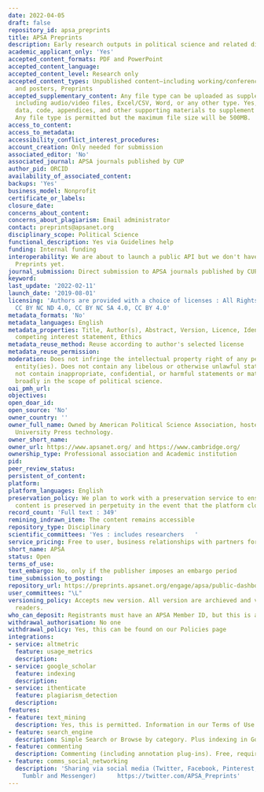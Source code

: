 ```yaml
---
date: 2022-04-05
draft: false
repository_id: apsa_preprints
title: APSA Preprints
description: Early research outputs in political science and related disciplines
academic_applicant_only: 'Yes'
accepted_content_formats: PDF and PowerPoint
accepted_content_language:
accepted_content_level: Research only
accepted_content_types: Unpublished content—including working/conference papers, presentations,
  and posters, Preprints
accepted_supplementary_content: Any file type can be uploaded as supplementary material
  including audio/video files, Excel/CSV, Word, or any other type. Yes, you can upload
  data, code, appendices, and other supporting materials to supplement your main content.
  Any file type is permitted but the maximum file size will be 500MB.
access_to_content:
access_to_metadata:
accessibility_conflict_interest_procedures:
account_creation: Only needed for submission
associated_editor: 'No'
associated_journal: APSA journals published by CUP
author_pid: ORCID
availability_of_associated_content:
backups: 'Yes'
business_model: Nonprofit
certificate_or_labels:
closure_date:
concerns_about_content:
concerns_about_plagiarism: Email administrator
contact: preprints@apsanet.org
disciplinary_scope: Political Science
functional_description: Yes via Guidelines help
funding: Internal funding
interoperability: We are about to launch a public API but we don't have one on APSA
  Preprints yet.
journal_submission: Direct submission to APSA journals published by CUP
keyword:
last_update: '2022-02-11'
launch_date: '2019-08-01'
licensing: 'Authors are provided with a choice of licenses : All Rights Reserved,
  CC BY NC ND 4.0, CC BY NC SA 4.0, CC BY 4.0'
metadata_formats: 'No'
metadata_languages: English
metadata_properties: Title, Author(s), Abstract, Version, Licence, Identifier, Author’s
  competing interest statement, Ethics
metadata_reuse_method: Reuse according to author's selected license
metadata_reuse_permission:
moderation: Does not infringe the intellectual property right of any person(s) or
  entity(ies). Does not contain any libelous or otherwise unlawful statements. Does
  not contain inappropriate, confidential, or harmful statements or materials. Falls
  broadly in the scope of political science.
oai_pmh_url:
objectives:
open_doar_id:
open_source: 'No'
owner_country: ''
owner_full_name: Owned by American Political Science Association, hosted by Cambridge
  University Press technology.
owner_short_name:
owner_url: https://www.apsanet.org/ and https://www.cambridge.org/
ownership_type: Professional association and Academic institution
pid:
peer_review_status:
persistent_of_content:
platform:
platform_languages: English
preservation_policy: We plan to work with a preservation service to ensure that all
  content is preserved in perpetuity in the event that the platform closes.
record_count: 'Full text : 349'
remining_indrawn_item: The content remains accessible
repository_type: Disciplinary
scientific_committees: 'Yes : includes researchers   '
service_pricing: Free to user, business relationships with partners for hosting services.
short_name: APSA
status: Open
terms_of_use:
text_embargo: No, only if the publisher imposes an embargo period
time_submission_to_posting:
repository_url: https://preprints.apsanet.org/engage/apsa/public-dashboard
user_committees: "\L"
versioning_policy: Accepts new version. All version are archieved and visible for
  readers.
who_can_deposit: Registrants must have an APSA Member ID, but this is also free.
withdrawal_authorisation: No one
withdrawal_policy: Yes, this can be found on our Policies page
integrations:
- service: altmetric
  feature: usage_metrics
  description:
- service: google_scholar
  feature: indexing
  description:
- service: ithenticate
  feature: plagiarism_detection
  description:
features:
- feature: text_mining
  description: Yes, this is permitted. Information in our Terms of Use.
- feature: search_engine
  description: Simple Search or Browse by category. Plus indexing in Google Scholar.
- feature: commenting
  description: Commenting (including annotation plug-ins). Free, requires registration
- feature: comms_social_networking
  description: 'Sharing via social media (Twitter, Facebook, Pinterest, Gmail, LinkedIn,
    Tumblr and Messenger)      https://twitter.com/APSA_Preprints'
---
```



